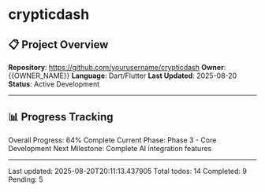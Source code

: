 # crypticdash

## 📋 Project Overview
**Repository**: https://github.com/yourusername/crypticdash
**Owner**: {{OWNER_NAME}}
**Language**: Dart/Flutter
**Last Updated**: 2025-08-20
**Status**: Active Development

---

## 📊 Progress Tracking
Overall Progress: 64% Complete
Current Phase: Phase 3 - Core Development
Next Milestone: Complete AI integration features

---
Last updated: 2025-08-20T20:11:13.437905
Total todos: 14
Completed: 9
Pending: 5
